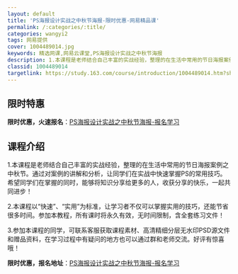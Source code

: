 ```yaml
---
layout: default
title: 'PS海报设计实战之中秋节海报-限时优惠-网易精品课'
permalink: /:categories/:title/
categories: wangyi2
tags: 网易提供
cover: 1004489014.jpg
keywords: 精选网课,网易云课堂,PS海报设计实战之中秋节海报
description: 1.本课程是老师结合自己丰富的实战经验，整理的在生活中常用的节日海报案例之中秋节。通过对案例的讲解和分析，让同学们在实战
classid: 1004489014
targetlink: https://study.163.com/course/introduction/1004489014.htm?share=1&shareId=1025206652&utm_campaign=share&utm_medium=iphoneShare&utm_source=&utm_u=1025206652
---
```


## 限时特惠

**限时优惠，火速报名**：[PS海报设计实战之中秋节海报-报名学习](https://study.163.com/course/introduction/1004489014.htm?share=1&shareId=1025206652&utm_campaign=share&utm_medium=iphoneShare&utm_source=&utm_u=1025206652)

## 课程介绍

1.本课程是老师结合自己丰富的实战经验，整理的在生活中常用的节日海报案例之中秋节。通过对案例的讲解和分析，让同学们在实战中快速掌握PS的常用技巧。希望同学们在掌握的同时，能够将知识分享给更多的人，收获分享的快乐，一起共同进步！

2.本课程以“快速”、“实用”为标准，让学习者不仅可以掌握实用的技巧，还能节省很多时间。参加本教程，所有课时将永久有效，无时间限制，含全套练习文件！

3.参加本课程的同学，可联系客服获取课程素材、高清精细分层无水印PSD源文件和赠品资料，在学习过程中有疑问的地方也可以通过群和老师交流。好评有惊喜哦！

**限时优惠，报名地址**：[PS海报设计实战之中秋节海报-报名学习](https://study.163.com/course/introduction/1004489014.htm?share=1&shareId=1025206652&utm_campaign=share&utm_medium=iphoneShare&utm_source=&utm_u=1025206652)

